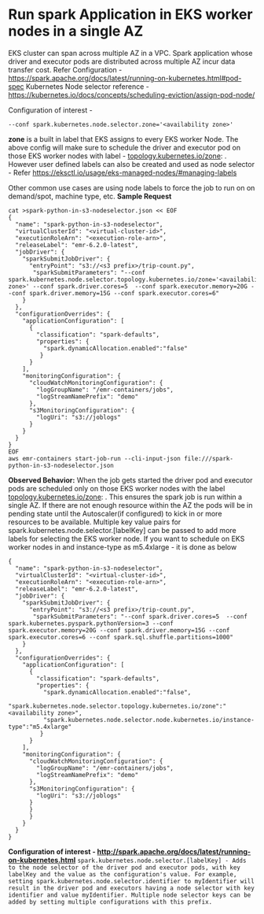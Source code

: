 # **Run spark Application in EKS worker nodes in a single AZ**

EKS cluster can span across multiple AZ in a VPC. Spark application whose driver and executor pods are distributed across multiple AZ incur data transfer cost. 
Refer Configuration - https://spark.apache.org/docs/latest/running-on-kubernetes.html#pod-spec
Kubernetes Node selector reference - https://kubernetes.io/docs/concepts/scheduling-eviction/assign-pod-node/

Configuration of interest -

```
--conf spark.kubernetes.node.selector.zone='<availability zone>'
```

**zone** is a built in label that EKS assigns to every EKS worker Node. The above config will make sure to schedule the driver and executor pod on those EKS worker nodes with label -  [topology.kubernetes.io/zone](http://topology.kubernetes.io/zone): <availability zone>.
However user defined labels can also be created and used as node selector - Refer https://eksctl.io/usage/eks-managed-nodes/#managing-labels

Other common use cases are using node labels to force the job to run on on demand/spot, machine type, etc.
**Sample Request**

```
cat >spark-python-in-s3-nodeselector.json << EOF
{
  "name": "spark-python-in-s3-nodeselector", 
  "virtualClusterId": "<virtual-cluster-id>", 
  "executionRoleArn": "<execution-role-arn>", 
  "releaseLabel": "emr-6.2.0-latest", 
  "jobDriver": {
    "sparkSubmitJobDriver": {
      "entryPoint": "s3://<s3 prefix>/trip-count.py", 
       "sparkSubmitParameters": "--conf spark.kubernetes.node.selector.topology.kubernetes.io/zone='<availability zone>' --conf spark.driver.cores=5  --conf spark.executor.memory=20G --conf spark.driver.memory=15G --conf spark.executor.cores=6"
    }
  }, 
  "configurationOverrides": {
    "applicationConfiguration": [
      {
        "classification": "spark-defaults", 
        "properties": {
          "spark.dynamicAllocation.enabled":"false"
         }
      }
    ], 
    "monitoringConfiguration": {
      "cloudWatchMonitoringConfiguration": {
        "logGroupName": "/emr-containers/jobs", 
        "logStreamNamePrefix": "demo"
      }, 
      "s3MonitoringConfiguration": {
        "logUri": "s3://joblogs"
      }
    }
  }
}
EOF
aws emr-containers start-job-run --cli-input-json file:///spark-python-in-s3-nodeselector.json
```

**Observed Behavior:**
When the job gets started the driver pod and executor pods are scheduled only on those EKS worker nodes with the label [topology.kubernetes.io/zone](http://topology.kubernetes.io/zone): <availability zone>.
This ensures the spark job is run within a single AZ. If there are not enough resource within the AZ the pods will be in pending state until the Autoscaler(if configured) to kick in or more resources to be available.
 Multiple key value pairs for spark.kubernetes.node.selector.[labelKey] can be passed to add more labels for selecting the EKS worker node. If you want to schedule on EKS worker nodes in <availability zone> and instance-type as m5.4xlarge - it is done as below

```
{
  "name": "spark-python-in-s3-nodeselector", 
  "virtualClusterId": "<virtual-cluster-id>", 
  "executionRoleArn": "<execution-role-arn>", 
  "releaseLabel": "emr-6.2.0-latest", 
  "jobDriver": {
    "sparkSubmitJobDriver": {
      "entryPoint": "s3://<s3 prefix>/trip-count.py", 
       "sparkSubmitParameters": "--conf spark.driver.cores=5  --conf spark.kubernetes.pyspark.pythonVersion=3 --conf spark.executor.memory=20G --conf spark.driver.memory=15G --conf spark.executor.cores=6 --conf spark.sql.shuffle.partitions=1000"
    }
  }, 
  "configurationOverrides": {
    "applicationConfiguration": [
      {
        "classification": "spark-defaults", 
        "properties": {
          "spark.dynamicAllocation.enabled":"false",
          "spark.kubernetes.node.selector.topology.kubernetes.io/zone":"<availability zone>",
          "spark.kubernetes.node.selector.node.kubernetes.io/instance-type":"m5.4xlarge"
         }
      }
    ], 
    "monitoringConfiguration": {
      "cloudWatchMonitoringConfiguration": {
        "logGroupName": "/emr-containers/jobs", 
        "logStreamNamePrefix": "demo"
      }, 
      "s3MonitoringConfiguration": {
        "logUri": "s3://joblogs"
      }
      }
      }
    }
  }
}
```


**Configuration of interest - http://spark.apache.org/docs/latest/running-on-kubernetes.html**
`spark.kubernetes.node.selector.[labelKey] - Adds to the node selector of the driver pod and executor pods, with key labelKey and the value as the configuration's value. For example, setting spark.kubernetes.node.selector.identifier to myIdentifier will result in the driver pod and executors having a node selector with key identifier and value myIdentifier. Multiple node selector keys can be added by setting multiple configurations with this prefix.`
